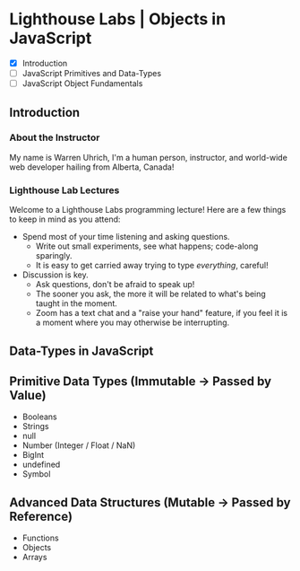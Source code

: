 # Lighthouse Labs | Objects in JavaScript

* [X] Introduction
* [ ] JavaScript Primitives and Data-Types
* [ ] JavaScript Object Fundamentals

## Introduction

### About the Instructor

My name is Warren Uhrich, I'm a human person, instructor, and world-wide web developer hailing from Alberta, Canada!

### Lighthouse Lab Lectures

Welcome to a Lighthouse Labs programming lecture! Here are a few things to keep in mind as you attend:

* Spend most of your time listening and asking questions.
    * Write out small experiments, see what happens; code-along sparingly.
    * It is easy to get carried away trying to type _everything_, careful!
* Discussion is key.
    * Ask questions, don't be afraid to speak up!
    * The sooner you ask, the more it will be related to what's being taught in the moment.
    * Zoom has a text chat and a "raise your hand" feature, if you feel it is a moment where you may otherwise be interrupting.

## Data-Types in JavaScript

## Primitive Data Types (Immutable -> Passed by Value)

* Booleans
* Strings
* null
* Number (Integer / Float / NaN)
* BigInt
* undefined
* Symbol

## Advanced Data Structures (Mutable -> Passed by Reference)

* Functions
* Objects
* Arrays
